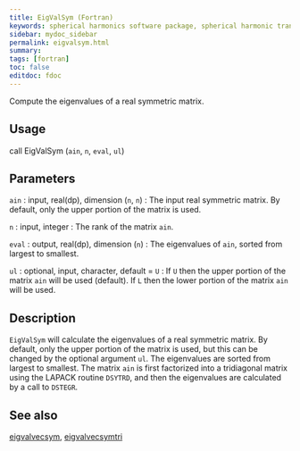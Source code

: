 ```yaml
---
title: EigValSym (Fortran)
keywords: spherical harmonics software package, spherical harmonic transform, legendre functions, multitaper spectral analysis, fortran, Python, gravity, magnetic field
sidebar: mydoc_sidebar
permalink: eigvalsym.html
summary:
tags: [fortran]
toc: false
editdoc: fdoc
---
```


Compute the eigenvalues of a real symmetric matrix.

## Usage

call EigValSym (`ain`, `n`, `eval`, `ul`)

## Parameters

`ain` : input, real(dp), dimension (`n`, `n`)
:   The input real symmetric matrix. By default, only the upper portion of the matrix is used.

`n` : input, integer
:   The rank of the matrix `ain`.

`eval` : output, real(dp), dimension (`n`)
:   The eigenvalues of `ain`, sorted from largest to smallest.

`ul` : optional, input, character, default = `U`
:   If `U` then the upper portion of the matrix `ain` will be used (default). If `L` then the lower portion of the matrix `ain` will be used.

## Description

`EigValSym` will calculate the eigenvalues of a real symmetric matrix. By default, only the upper portion of the matrix is used, but this can be changed by the optional argument `ul`. The eigenvalues are sorted from largest to smallest. The matrix `ain` is first factorized into a tridiagonal matrix using the LAPACK routine `DSYTRD`, and then the eigenvalues are calculated by a call to `DSTEGR`.

## See also

[eigvalvecsym](eigvalvecsym.html), [eigvalvecsymtri](eigvalvecsymtri.html)
